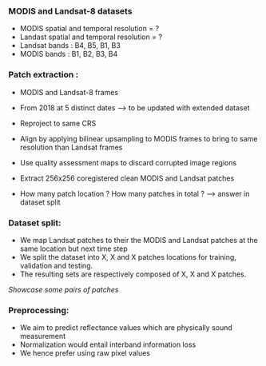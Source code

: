 ### MODIS and Landsat-8 datasets
- MODIS spatial and temporal resolution = ?
- Landast spatial and temporal resolution = ?
- Landsat bands : B4, B5, B1, B3
- MODIS bands : B1, B2, B3, B4

### Patch extraction :
- MODIS and Landsat-8 frames
- From 2018 at 5 distinct dates --> to be updated with extended dataset

- Reproject to same CRS
- Align by applying bilinear upsampling to MODIS frames to bring to same resolution than Landsat frames
- Use quality assessment maps to discard corrupted image regions
- Extract 256x256 coregistered clean MODIS and Landsat patches
- How many patch location ? How many patches in total ? --> answer in dataset split

### Dataset split:
- We map Landsat patches to their the MODIS and Landsat patches at the same location but next time step
- We split the dataset into X, X and X patches locations for training, validation and testing.
- The resulting sets are respectively composed of X, X and X patches.


_Showcase some pairs of patches_


### Preprocessing:
- We aim to predict reflectance values which are physically sound measurement
- Normalization would entail interband information loss
- We hence prefer using raw pixel values
